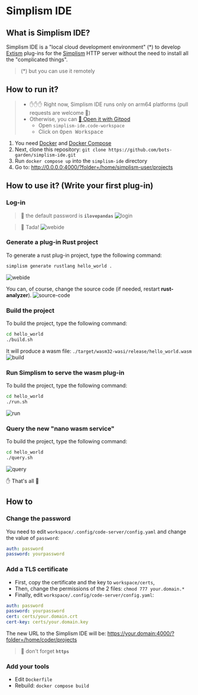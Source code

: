 # Simplism IDE

## What is Simplism IDE?

Simplism IDE is a "local cloud development environment" (*) to develop [Extism](https://extism.org/) plug-ins for the [Simplism](https://github.com/bots-garden/simplism#simplism-a-tiny-http-server-for-extism-plug-ins) HTTP server without the need to install all the "complicated things".

> (*) but you can use it remotely

## How to run it?

> - ✋✋✋ Right now, Simplism IDE runs only on arm64 platforms (pull requests are welcome 🤗) 
> - Otherwise, you can [🍊 Open it with Gitpod](https://gitpod.io/#https://github.com/bots-garden/simplism-ide)
>   - Open `simplism-ide.code-workspace`
>   - Click on <kbd>Open Workspace</kbd>

1. You need [Docker](https://www.docker.com/) and [Docker Compose](https://docs.docker.com/compose/)
2. Next, clone this repository: `git clone https://github.com/bots-garden/simplism-ide.git`
3. Run `docker compose up` into the `simplism-ide` directory
4. Go to: http://0.0.0.0:4000/?folder=/home/simplism-user/projects

## How to use it? (Write your first plug-in)

### Log-in
> 👋 the default password is **`ilovepandas`**
![login](imgs/01-log-in.png "login")

> 🎉 Tada!
![webide](imgs/02-web-ide.png "webide")

### Generate a plug-in Rust project

To generate a rust plug-in project, type the following command:
```bash
simplism generate rustlang hello_world .
```
![webide](imgs/03-generate.png "generate")

You can, of course, change the source code (if needed, restart **rust-analyzer**).
![source-code](imgs/04-source-code.png "source-code")

### Build the project

To build the project, type the following command:
```bash
cd hello_world
./build.sh
```
It will produce a wasm file: `./target/wasm32-wasi/release/hello_world.wasm`
![build](imgs/05-build.png "build")

### Run Simplism to serve the wasm plug-in

To build the project, type the following command:
```bash
cd hello_world
./run.sh
```
![run](imgs/06-run.png "run")

### Query the new "nano wasm service"

To build the project, type the following command:
```bash
cd hello_world
./query.sh
```
![query](imgs/07-query.png "query")

✋ That's all 🤗

## How to

### Change the password

You need to edit `workspace/.config/code-server/config.yaml` and change the value of `password`:

```yaml
auth: password
password: yourpassword
```

### Add a TLS certificate

- First, copy the certificate and the key to `workspace/certs`, 
- Then, change the permissions of the 2 files: `chmod 777 your.domain.*`
- Finally, edit `workspace/.config/code-server/config.yaml`:

```yaml
auth: password
password: yourpassword
cert: certs/your.domain.crt
cert-key: certs/your.domain.key
```

The new URL to the Simplism IDE will be: https://your.domain:4000/?folder=/home/coder/projects

> 👋 don't forget **`https`**

### Add your tools

- Edit `Dockerfile`
- Rebuild: `docker compose build`
